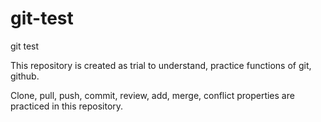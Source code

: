 # git-test
git test

This repository is created as trial to understand, practice functions of git, github.

Clone, pull, push, commit, review, add, merge, conflict properties are practiced in this repository.
